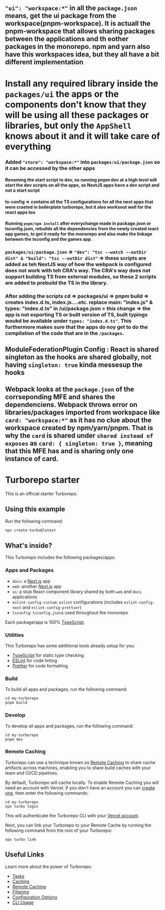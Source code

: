
## `"ui": "workspace:*"` in all the `package.json` means, get the ui package from the workspace(pnpm-workspace). It is actuall the pnpm-workspace that allows sharing packages between the applications and th eother packages in the monorepo. npm and yarn also have this workspaces idea, but they all have a bit different implementation

# Install any required library inside the `packages/ui` the apps or the components don't know that they will be using all these packages or libraries, but only the `AppShell` knows about it and it will take care of everything

### Added `"store": "workspace:*"` into `packages/ui/package.json` so it can be accessed by the other apps

#### Renaming the start script to dev, so running pnpm dev at a high level will start the dev scripts on all the apps, as NextJS apps have a dev script and not a start script 

#### ts-config => contains all the TS configurations for all the next apps that were craeted in boilerplate turborepo, but it also worksout well for the react apps too

#### Running `pnpm/npm install` after everychange made in package.json or tsconfig.json, rebuilds all the dependencies from the newly created react app games, to get it ready for the monorepo and also make the linkage between the tsconfig and the games app.

### `packages/ui/package.json` => `"dev": "tsc --watch --outDir dist" & "build": "tsc --outDir dist"` => these scripts are added as teh NextJS way of how the webpack is configured does not work with teh CRA's way. The CRA's way does not support building TS from external modules, so these 2 scripts are added to prebuild the TS in the library.                                                 

### After adding the scripts cd => packages/ui => pnpm build => creates index.d.ts, index.js....etc.                                     replace main: "index.js" & types: "index.d.ts" in /ui/package.json = this change => the app is not exporting TS or built version of TS, built typings woukd be available under `types: "index.d.ts"`. This furthermore makes sure that the apps do noy get to do the compilation of the code that are in the `/packages`.

## ModuleFederationPlugin Config : React is shared singleton as the hooks are shared globally, not having `singleton: true` kinda messesup the hooks

## Webpack looks at the `package.json` of the corrseponding MFE and shares the dependenciens. Webpack throws error on libraries/packages imported from workspace like `card: "workspace:*"` as it has no clue about the workspace created by npm/yarn/pnpm. That is why the `card` is shared under `shared instead of exposes` as `card: { singleton: true }`, meaning that this MFE has and is sharing only one instance of card.

# Turborepo starter

This is an official starter Turborepo.

## Using this example

Run the following command:

```sh
npx create-turbo@latest
```

## What's inside?

This Turborepo includes the following packages/apps:

### Apps and Packages

- `docs`: a [Next.js](https://nextjs.org/) app
- `web`: another [Next.js](https://nextjs.org/) app
- `ui`: a stub React component library shared by both `web` and `docs` applications
- `eslint-config-custom`: `eslint` configurations (includes `eslint-config-next` and `eslint-config-prettier`)
- `tsconfig`: `tsconfig.json`s used throughout the monorepo

Each package/app is 100% [TypeScript](https://www.typescriptlang.org/).

### Utilities

This Turborepo has some additional tools already setup for you:

- [TypeScript](https://www.typescriptlang.org/) for static type checking
- [ESLint](https://eslint.org/) for code linting
- [Prettier](https://prettier.io) for code formatting

### Build

To build all apps and packages, run the following command:

```
cd my-turborepo
pnpm build
```

### Develop

To develop all apps and packages, run the following command:

```
cd my-turborepo
pnpm dev
```

### Remote Caching

Turborepo can use a technique known as [Remote Caching](https://turbo.build/repo/docs/core-concepts/remote-caching) to share cache artifacts across machines, enabling you to share build caches with your team and CI/CD pipelines.

By default, Turborepo will cache locally. To enable Remote Caching you will need an account with Vercel. If you don't have an account you can [create one](https://vercel.com/signup), then enter the following commands:

```
cd my-turborepo
npx turbo login
```

This will authenticate the Turborepo CLI with your [Vercel account](https://vercel.com/docs/concepts/personal-accounts/overview).

Next, you can link your Turborepo to your Remote Cache by running the following command from the root of your Turborepo:

```
npx turbo link
```

## Useful Links

Learn more about the power of Turborepo:

- [Tasks](https://turbo.build/repo/docs/core-concepts/monorepos/running-tasks)
- [Caching](https://turbo.build/repo/docs/core-concepts/caching)
- [Remote Caching](https://turbo.build/repo/docs/core-concepts/remote-caching)
- [Filtering](https://turbo.build/repo/docs/core-concepts/monorepos/filtering)
- [Configuration Options](https://turbo.build/repo/docs/reference/configuration)
- [CLI Usage](https://turbo.build/repo/docs/reference/command-line-reference)
